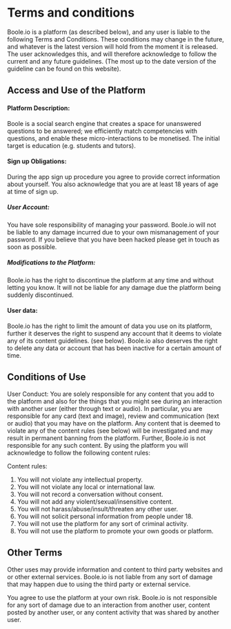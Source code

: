 # Terms and conditions

Boole.io is a platform (as described below), and any user is liable to the following Terms and Conditions. 
These conditions may change in the future, and whatever is the latest version will hold from the moment it is released. 
The user acknowledges this, and will therefore acknowledge to follow the current and any future guidelines. 
(The most up to the date version of the guideline can be found on this website).

## Access and Use of the Platform

#### Platform Description: 
Boole is a social search engine that creates a space for unanswered questions to be answered; we efficiently match competencies with questions, 
and enable these micro-interactions to be monetised. The initial target is education (e.g. students and tutors).

#### Sign up Obligations: 

During the app sign up procedure you agree to provide correct information about yourself. 
You also acknowledge that you are at least 18 years of age at time of sign up.

##### User Account: 
You have sole responsibility of managing your password. Boole.io will not be liable to any damage incurred due to your own mismanagement of your password. 
If you believe that you have been hacked please get in touch as soon as possible. 

##### Modifications to the Platform: 
Boole.io has the right to discontinue the platform at any time and without letting you know. 
It will not be liable for any damage due the platform being suddenly discontinued.

#### User data: 
Boole.io has the right to limit the amount of data you use on its platform, 
further it deserves the right to suspend any account that it deems to violate any of its content guidelines. (see below). 
Boole.io also deserves the right to delete any data or account that has been inactive for a certain amount of time.

## Conditions of Use

User Conduct: You are solely responsible for any content that you add to the platform and also for the things that you might see 
during an interaction with another user (either through text or audio). In particular, you are responsible for any card (text and image), 
review and communication (text or audio) that you may have on the platform. Any content that is deemed to violate any of 
the content rules (see below) will be investigated and may result in permanent banning from the platform. 
Further, Boole.io is not responsible for any such content. By using the platform you will acknowledge to follow the following content rules:


Content rules:
1. You will not violate any intellectual property.
2. You will not violate any local or international law.
3. You will not record a conversation without consent.
4. You will not add any violent/sexual/insensitive content.
5. You will not harass/abuse/insult/threaten any other user.
6. You will not solicit personal information from people under 18.
7. You will not use the platform for any sort of criminal activity.
8. You will not use the platform to promote your own goods or platform.

## Other Terms

Other uses may provide information and content to third party websites and or other external services. 
Boole.io is not liable from any sort of damage that may happen due to using the third party or external service. 

You agree to use the platform at your own risk. Boole.io is not responsible for any sort of damage due to an interaction from another user, 
content posted by another user, or any content activity that was shared by another user.
